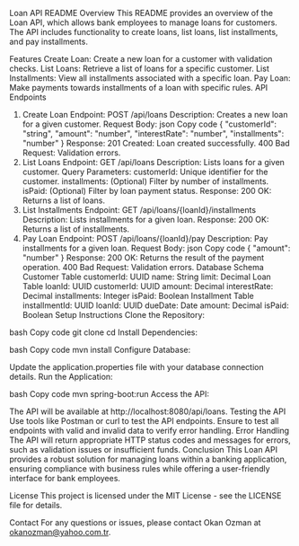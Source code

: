 Loan API README
Overview
This README provides an overview of the Loan API, which allows bank employees to manage loans for customers. The API includes functionality to create loans, list loans, list installments, and pay installments.

Features
Create Loan: Create a new loan for a customer with validation checks.
List Loans: Retrieve a list of loans for a specific customer.
List Installments: View all installments associated with a specific loan.
Pay Loan: Make payments towards installments of a loan with specific rules.
API Endpoints
1. Create Loan
Endpoint: POST /api/loans
Description: Creates a new loan for a given customer.
Request Body:
json
Copy code
{
  "customerId": "string",
  "amount": "number",
  "interestRate": "number",
  "installments": "number"
}
Response:
201 Created: Loan created successfully.
400 Bad Request: Validation errors.
2. List Loans
Endpoint: GET /api/loans
Description: Lists loans for a given customer.
Query Parameters:
customerId: Unique identifier for the customer.
installments: (Optional) Filter by number of installments.
isPaid: (Optional) Filter by loan payment status.
Response:
200 OK: Returns a list of loans.
3. List Installments
Endpoint: GET /api/loans/{loanId}/installments
Description: Lists installments for a given loan.
Response:
200 OK: Returns a list of installments.
4. Pay Loan
Endpoint: POST /api/loans/{loanId}/pay
Description: Pay installments for a given loan.
Request Body:
json
Copy code
{
  "amount": "number"
}
Response:
200 OK: Returns the result of the payment operation.
400 Bad Request: Validation errors.
Database Schema
Customer Table
customerId: UUID
name: String
limit: Decimal
Loan Table
loanId: UUID
customerId: UUID
amount: Decimal
interestRate: Decimal
installments: Integer
isPaid: Boolean
Installment Table
installmentId: UUID
loanId: UUID
dueDate: Date
amount: Decimal
isPaid: Boolean
Setup Instructions
Clone the Repository:

bash
Copy code
git clone <repository-url>
cd <repository-directory>
Install Dependencies:

bash
Copy code
mvn install
Configure Database:

Update the application.properties file with your database connection details.
Run the Application:

bash
Copy code
mvn spring-boot:run
Access the API:

The API will be available at http://localhost:8080/api/loans.
Testing the API
Use tools like Postman or curl to test the API endpoints.
Ensure to test all endpoints with valid and invalid data to verify error handling.
Error Handling
The API will return appropriate HTTP status codes and messages for errors, such as validation issues or insufficient funds.
Conclusion
This Loan API provides a robust solution for managing loans within a banking application, ensuring compliance with business rules while offering a user-friendly interface for bank employees.

License
This project is licensed under the MIT License - see the LICENSE file for details.

Contact
For any questions or issues, please contact Okan Ozman at okanozman@yahoo.com.tr.
